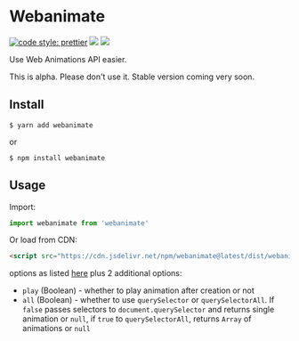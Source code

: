 # Webanimate

[![code style: prettier](https://img.shields.io/badge/code_style-prettier-ff69b4.svg?style=flat-square)](https://github.com/prettier/prettier)
[![](https://img.shields.io/npm/v/webanimate.svg)](https://www.npmjs.com/package/webanimate)
[![](https://img.shields.io/bundlephobia/minzip/webanimate.svg)](https://bundlephobia.com/result?p=webanimate)

Use Web Animations API easier.

This is alpha. Please don't use it. Stable version coming very soon.

## Install

```
$ yarn add webanimate
```

or

```
$ npm install webanimate
```

## Usage

Import:

```javascript
import webanimate from 'webanimate'
```

Or load from CDN:

```html
<script src="https://cdn.jsdelivr.net/npm/webanimate@latest/dist/webanimate.js"></script>
```

options as listed [here](https://developer.mozilla.org/en-US/docs/Web/API/Element/animate) plus 2 additional options:

- `play` (Boolean) - whether to play animation after creation or not
- `all` (Boolean) - whether to use `querySelector` or `querySelectorAll`.
  If `false` passes selectors to `document.querySelector` and returns single animation or `null`, if `true` to `querySelectorAll`, returns `Array` of animations or `null`
